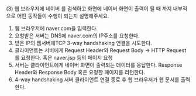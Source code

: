 (3) 웹 브라우저에 네이버 를 검색하고 화면에 네이버 화면이 출력이 될 때 까지 내부적으로 어떤 동작들이 수행이 되는지 설명해주세요.

1. 웹 브라우저에 naver.com을 입력한다.
2. 요청받은 서버는 DNS에 naver.com의 IP주소를 요청한다.
3. 받은 IP의 웹서버에TCP 3-way handshaking 연결을 시도한다.
4. 클라이언트는 서버에게 Request Header와 Request Body -> HTTP Request를 요청한다. 혹은 naver.jsp 등의 페이지 요청
5. 서버는 클라이언트에게 네이버 화면이 출력되는 데이터를 응답한다. Response Header와 Response Body 혹은 요청한 페이지를 리턴한다.
6. 4-way handshaking 서버 클라이언트 연결 종료 후 웹 브라우저가 웹 문서를 출력한다.
